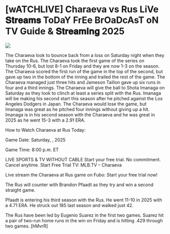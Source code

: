#  [wATCHLIVE] Charaeva vs Rus LiVe 𝐒𝐭𝐫𝐞𝐚𝐦𝐬 ToDaY FrEe BrOaDcAsT oN TV Guide & 𝐒𝐭𝐫𝐞𝐚𝐦𝐢𝐧𝐠  2025  
  
  
[![](https://i.imgur.com/qSNzIqt.png)](https://movie.rssnews.media/zTKqUdJn.php)  
  
The Charaeva look to bounce back from a loss on Saturday night when they take on the Rus. The Charaeva took the first game of the series on Thursday 10-6, but lost 8-1 on Friday and they are now 1-3 on the season. The Charaeva scored the first run of the game in the top of the second, but gave up two in the bottom of the inning and trailed the rest of the game. The Charaeva managed just three hits and Jameson Taillon gave up six runs in four and a third innings. The Charaeva will give the ball to Shota Imanaga on Saturday as they look to clinch at least a series split with the Rus. Imanaga will be making his second start this season after he pitched against the Los Angeles Dodgers in Japan. The Charaeva would lose the game, but Imanaga was great as he pitched four innings without giving up a hit. Imanaga is in his second season with the Charaeva and he was great in 2025 as he went 15-3 with a 2.91 ERA.

How to Watch Charaeva at Rus Today:

Game Date: Saturday, , 2025

Game Time: 8:00 p.m. ET

LIVE SPORTS & TV WITHOUT CABLE
Start your free trial. No commitment. Cancel anytime.
Start Free Trial
TV: MLB.TV – Charaeva

Live stream the Charaeva at Rus game on Fubo: Start your free trial now!

The Rus will counter with Brandon Pfaadt as they try and win a second straight game.

Pfaadt is entering his third season with the Rus. He went 11-10 in 2025 with a 4.71 ERA. He struck out 185 last season and walked just 42.

The Rus have been led by Eugenio Suarez in the first two games. Suarez hit a pair of two-run home runs in the win on Friday and is hitting .429 through two games. [hMvrR]